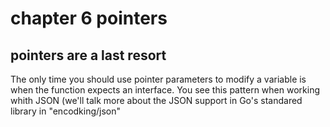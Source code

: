 # chapter 6 pointers

## pointers are a last resort

The only time you should use pointer parameters to modify a variable is when the function expects an interface. You see this pattern when working whith JSON (we'll talk more about the JSON support in Go's standared library in "encodking/json"


